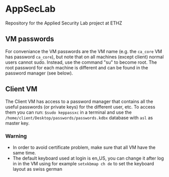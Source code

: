 # AppSecLab
Repository for the Applied Security Lab project at ETHZ

## VM passwords
For conveniance the VM passwords are the VM name (e.g. the `ca_core` VM has password `ca_core`), but note that on all machines (except client) normal users cannot sudo. Instead, use the command "su" to become root. The root password for each machine is different and can be found in the password manager (see below).

## Client VM
The Client VM has access to a password manager that contains all the useful passwords (or private keys) for the different user, etc. To access them you can run:
`$sudo keppassxc` in a terminal and use the `/home/client/Desktop/passwords/passwords.kdbx` database with `asl` as master key.

### Warning
- In order to avoid certificate problem, make sure that all VM have the same time.
- The default keyboard used at login is en_US, you can change it after log in in the VM using for example `setxkbmap ch de` to set the keyboard layout as swiss german
